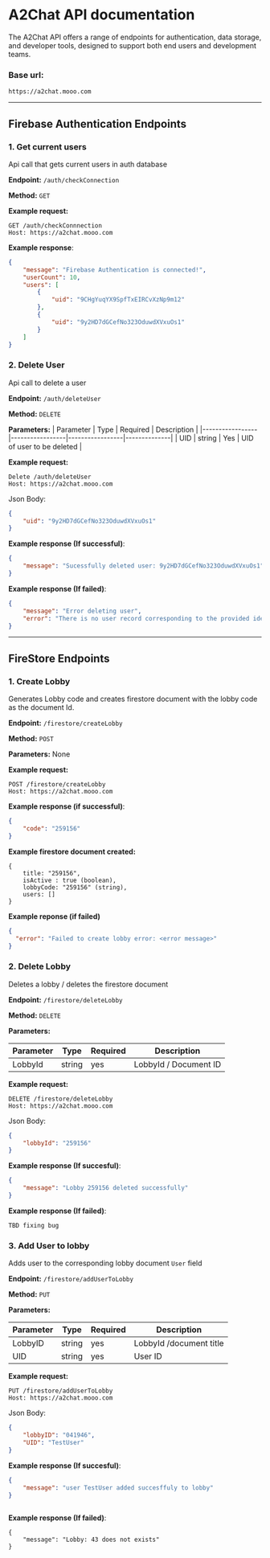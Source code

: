 # A2Chat API documentation 
The A2Chat API offers a range of endpoints for authentication, data storage, and developer tools, designed to support both end users and development teams.
### Base url: 
```
https://a2chat.mooo.com
```
---
## Firebase Authentication Endpoints 
### 1. Get current users 
Api call that gets current users in  auth database 

**Endpoint:** `/auth/checkConnection`  

**Method:** `GET`  

**Example request:**
```
GET /auth/checkConnnection
Host: https://a2chat.mooo.com
```
**Example response**: 
```json
{
    "message": "Firebase Authentication is connected!",
    "userCount": 10,
    "users": [
        {
            "uid": "9CHgYuqYX9SpfTxEIRCvXzNp9m12"
        },
        {
            "uid": "9y2HD7dGCefNo323OduwdXVxuOs1"
        }
    ]
}
```

### 2. Delete User 
Api call to delete a user 

**Endpoint:** `/auth/deleteUser`

**Method:** `DELETE`

**Parameters:**
| Parameter       | Type            | Required        | Description  |
|-----------------|-----------------|-----------------|--------------|
|  UID            | string          | Yes             | UID of user to be deleted |

**Example request:**
```
Delete /auth/deleteUser
Host: https://a2chat.mooo.com
```
Json Body: 
```json
{
    "uid": "9y2HD7dGCefNo323OduwdXVxuOs1"
}
```

**Example response (If successful)**: 
```json
{
    "message": "Sucessfully deleted user: 9y2HD7dGCefNo323OduwdXVxuOs1"
}
```
**Example response (If failed)**: 
```json
{
    "message": "Error deleting user",
    "error": "There is no user record corresponding to the provided identifier."
}
```
---
## FireStore Endpoints
### 1. Create Lobby  
Generates Lobby code and creates firestore document with the lobby code as the document Id.

**Endpoint:** `/firestore/createLobby`

**Method:** `POST`

**Parameters:** None 

**Example request:**
```
POST /firestore/createLobby 
Host: https://a2chat.mooo.com 
```

**Example response (if successful)**: 
```json
{
    "code": "259156"
} 
```
**Example firestore document created:**
```
{
    title: "259156", 
    isActive : true (boolean),    
    lobbyCode: "259156" (string),
    users: [] 
}
```

**Example reponse (if failed)**
```json
{
  "error": "Failed to create lobby error: <error message>"
}
```
### 2. Delete Lobby 
Deletes a lobby / deletes the firestore document 

**Endpoint:** `/firestore/deleteLobby`

**Method:** `DELETE`

**Parameters:**

| Parameter       | Type            | Required        | Description  |
|-----------------|-----------------|-----------------|--------------|
| LobbyId         | string          | yes             | LobbyId / Document ID |

**Example request:**
```
DELETE /firestore/deleteLobby 
Host: https://a2chat.mooo.com
```
Json Body:
```json
{
    "lobbyId": "259156"
}
```

**Example response (If succesful)**: 
```json
{
    "message": "Lobby 259156 deleted successfully"
}
```
**Example response (If failed)**: 
```
TBD fixing bug  
```
### 3.  Add User to lobby
Adds user to the corresponding lobby document `User` field 

**Endpoint:** `/firestore/addUserToLobby`

**Method:** `PUT`

**Parameters:**

| Parameter       | Type            | Required        | Description  |
|-----------------|-----------------|-----------------|--------------|
| LobbyID         | string          | yes             | LobbyId /document title|
| UID             | string          | yes             | User ID |

**Example request:**
```
PUT /firestore/addUserToLobby 
Host: https://a2chat.mooo.com
```
Json Body:
```json
{
    "lobbyID": "041946", 
    "UID": "TestUser" 
}

```
**Example response (If succesful)**: 
```json
{
    "message": "user TestUser added succesffuly to lobby"
}
 
```
**Example response (If failed)**: 
```
{
    "message": "Lobby: 43 does not exists"
}
```




































